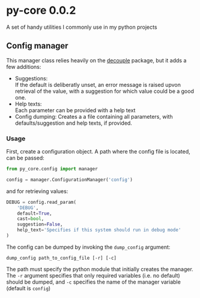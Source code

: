 # py-core 0.0.2
A set of handy utilities I commonly use in my python projects

## Config manager
This manager class relies heavily on the [decouple](https://pypi.org/project/python-decouple/) package, but it adds a few additions:

- Suggestions:\
  If the default is deliberatly unset, an error message is raised upvon retrieval of the value, with a suggestion for which value could be a good one.
- Help texts:\
  Each parameter can be provided with a help text 
- Config dumping: 
  Creates a a file containing all parameters, with defaults/suggestion and help texts, if provided.

### Usage

First, create a configuration object. A path where the config file is located, can be passed:
```py
from py_core.config import manager

config = manager.ConfigurationManager('config')
```

and for retrieving values:
```py
DEBUG = config.read_param(
    'DEBUG', 
    default=True, 
    cast=bool,
    suggestion=False, 
    help_text='Specifies if this system should run in debug mode'
)
```

The config can be dumped by invoking the `dump_config` argument:
```
dump_config path_to_config_file [-r] [-c]
```

The path must specify the python module that initially creates the manager. 
The `-r` argument specifies that only required variables (i.e. no default) should be dumped, 
and `-c` specifies the name of the manager variable (default is `config`)
   
